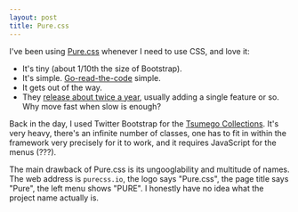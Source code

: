 ```yaml
---
layout: post
title: Pure.css
---
```


I've been using [Pure.css](https://purecss.io/) whenever I need to use CSS, and love it:

- It's tiny (about 1/10th the size of Bootstrap).
- It's simple. [Go-read-the-code](https://github.com/pure-css/pure/tree/master/src) simple.
- It gets out of the way.
- They [release about twice a year](https://github.com/pure-css/pure/releases), usually adding a single feature or so. Why move fast when slow is enough?

Back in the day, I used Twitter Bootstrap for the [Tsumego Collections](https://tsumego.tasuki.org/). It's very heavy, there's an infinite number of classes, one has to fit in within the framework very precisely for it to work, and it requires JavaScript for the menus (???).

The main drawback of Pure.css is its ungooglability and multitude of names. The web address is `purecss.io`, the logo says "Pure.css", the page title says "Pure", the left menu shows "PURE". I honestly have no idea what the project name actually is.
